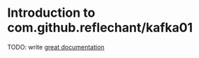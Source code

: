# Introduction to com.github.reflechant/kafka01

TODO: write [great documentation](http://jacobian.org/writing/what-to-write/)
